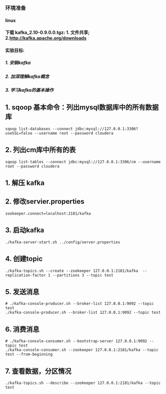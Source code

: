 ### 环境准备 
#### linux
#### 下载 kafka_2.10-0.9.0.0.tgz: 1. 文件共享;  2.http://kafka.apache.org/downloads
#### 实验目标: 
##### 1. 安裝kafka
##### 2. 加深理解kafka概念
##### 3. 学习kafka的基本操作



## 1. sqoop 基本命令：列出mysql数据库中的所有数据库
```
sqoop list-databases --connect jdbc:mysql://127.0.0.1:3306?useSSL=false --username root --password cloudera
```

## 2. 列出cm库中所有的表
```
sqoop list-tables --connect jdbc:mysql://127.0.0.1:3306/cm --username root --password cloudera
```

## 1.  解压 kafka

## 2. 修改servier.properties
```
zookeeper.connect=localhost:2181/kafka
```

## 3. 启动kafka
```
./kafka-server-start.sh ../config/server.properties
```

## 4. 创建topic
```
./kafka-topics.sh --create --zookeeper 127.0.0.1:2181/kafka  --replication-factor 1 --partitions 3 --topic test
```

## 5. 发送消息
```
# ./kafka-console-producer.sh --broker-list 127.0.0.1:9092 --topic test
./kafka-console-producer.sh --broker-list 127.0.0.1:9092 --topic test
```

## 6. 消费消息
```
# ./kafka-console-consumer.sh --bootstrap-server 127.0.0.1:9092 --topic test
./kafka-console-consumer.sh --zookeeper 127.0.0.1:2181/kafka --topic test --from-beginning
```

## 7. 查看数据，分区情况
```
./kafka-topics.sh --describe --zookeeper 127.0.0.1:2181/kafka --topic test
```
